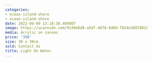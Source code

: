 ```yaml
---
categories:
- ocean-island-shore
- ocean-island-shore
date: 2022-04-09 13:18:38.469907
image: https://ucarecdn.com/9149e6d8-a5df-4078-8d0d-f024e3607882/
media: Acrylic on canvas
price: '350'
size: 30 x 30cm
sold: Contact Us
title: Light On Water
...
```

